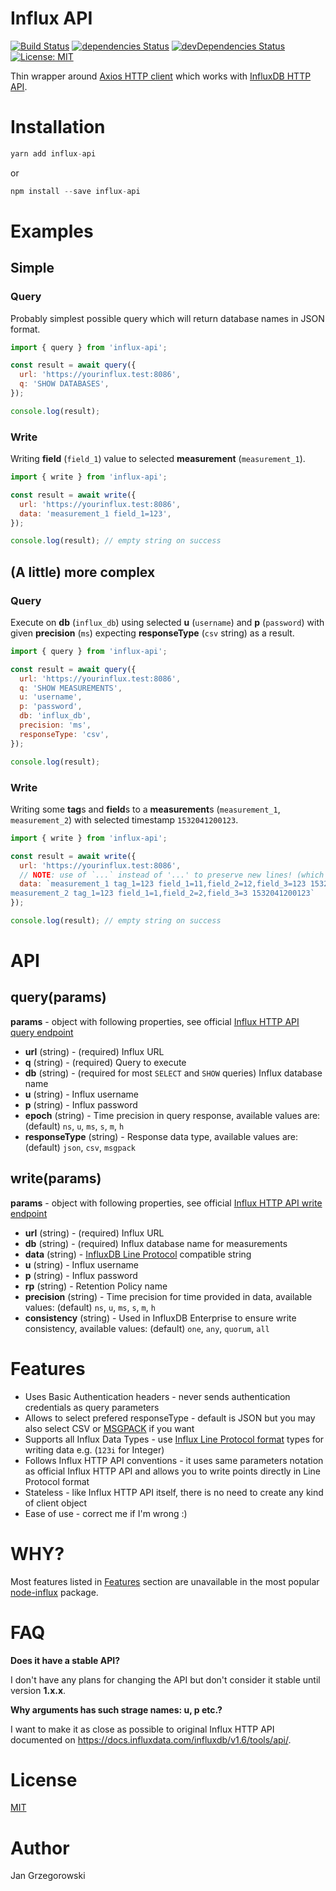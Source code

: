 Influx API
===

[![Build Status](https://travis-ci.org/jmarceli/influx-api.svg?branch=master)](https://travis-ci.org/jmarceli/influx-api) [![dependencies Status](https://david-dm.org/jmarceli/influx-api/status.svg)](https://david-dm.org/jmarceli/influx-api) [![devDependencies Status](https://david-dm.org/jmarceli/influx-api/dev-status.svg)](https://david-dm.org/jmarceli/influx-api?type=dev) [![License: MIT](https://img.shields.io/badge/License-MIT-blue.svg)](https://opensource.org/licenses/MIT)

Thin wrapper around [Axios HTTP client](https://github.com/axios/axios) which works with [InfluxDB HTTP API](https://docs.influxdata.com/influxdb/v1.6/tools/api/).

# Installation

```js
yarn add influx-api
```

or

```js
npm install --save influx-api
```

# Examples

## Simple

### Query

Probably simplest possible query which will return database names in JSON format.

```js
import { query } from 'influx-api';

const result = await query({
  url: 'https://yourinflux.test:8086',
  q: 'SHOW DATABASES',
});

console.log(result);
```

### Write

Writing **field** (`field_1`) value to selected **measurement** (`measurement_1`).

```js
import { write } from 'influx-api';

const result = await write({
  url: 'https://yourinflux.test:8086',
  data: 'measurement_1 field_1=123',
});

console.log(result); // empty string on success
```

## (A little) more complex

### Query

Execute on **db** (`influx_db`) using selected **u** (`username`) and **p** (`password`) with given **precision** (`ms`) expecting **responseType** (`csv` string) as a result.

```js
import { query } from 'influx-api';

const result = await query({
  url: 'https://yourinflux.test:8086',
  q: 'SHOW MEASUREMENTS',
  u: 'username',
  p: 'password',
  db: 'influx_db',
  precision: 'ms',
  responseType: 'csv',
});

console.log(result);
```

### Write

Writing some **tag**s and **field**s to a **measurement**s (`measurement_1`, `measurement_2`) with selected timestamp `1532041200123`.

```js
import { write } from 'influx-api';

const result = await write({
  url: 'https://yourinflux.test:8086',
  // NOTE: use of `...` instead of '...' to preserve new lines! (which are important for Line Protocol)
  data: `measurement_1 tag_1=123 field_1=11,field_2=12,field_3=123 1532041200123
measurement_2 tag_1=123 field_1=1,field_2=2,field_3=3 1532041200123`
});

console.log(result); // empty string on success
```

# API

## query(params)

**params** - object with following properties, see official [Influx HTTP API query endpoint](https://docs.influxdata.com/influxdb/v1.6/tools/api/#query-string-parameters-1)

- **url** (string) - (required) Influx URL
- **q** (string) - (required) Query to execute
- **db** (string) - (required for most `SELECT` and `SHOW` queries) Influx database name
- **u** (string) - Influx username
- **p** (string) - Influx password
- **epoch** (string) - Time precision in query response, available values are: (default) `ns`, `u`, `ms`, `s`, `m`, `h`
- **responseType** (string) - Response data type, available values are: (default) `json`, `csv`, `msgpack`

## write(params)

**params** - object with following properties, see official [Influx HTTP API write endpoint](https://docs.influxdata.com/influxdb/v1.6/tools/api/#query-string-parameters-2)

- **url** (string) - (required) Influx URL
- **db** (string) - (required) Influx database name for measurements
- **data** (string) - [InfluxDB Line Protocol](https://docs.influxdata.com/influxdb/v1.6/write_protocols/line_protocol_reference/) compatible string
- **u** (string) - Influx username
- **p** (string) - Influx password
- **rp** (string) - Retention Policy name
- **precision** (string) - Time precision for time provided in data, available values: (default) `ns`, `u`, `ms`, `s`, `m`, `h`
- **consistency** (string) - Used in InfluxDB Enterprise to ensure write consistency, available values: (default) `one`, `any`, `quorum`, `all`

# Features

- Uses Basic Authentication headers - never sends authentication credentials as query parameters
- Allows to select prefered responseType - default is JSON but you may also select CSV or [MSGPACK](https://msgpack.org/index.html) if you want
- Supports all Influx Data Types - use [Influx Line Protocol format](https://docs.influxdata.com/influxdb/v1.6/write_protocols/line_protocol_reference/) types for writing data e.g. (`123i` for Integer)
- Follows Influx HTTP API conventions - it uses same parameters notation as official Influx HTTP API and allows you to write points directly in Line Protocol format
- Stateless - like Influx HTTP API itself, there is no need to create any kind of client object
- Ease of use - correct me if I'm wrong :)

# WHY?

Most features listed in [Features](#features) section are unavailable in the most popular [node-influx](https://github.com/node-influx/node-influx) package.

# FAQ

**Does it have a stable API?**

I don't have any plans for changing the API but don't consider it stable until version **1.x.x**.

**Why arguments has such strage names: u, p etc.?**

I want to make it as close as possible to original Influx HTTP API documented on https://docs.influxdata.com/influxdb/v1.6/tools/api/.

# License

[MIT](./LICENSE)

# Author

Jan Grzegorowski
